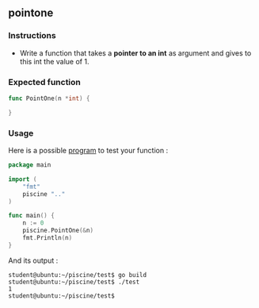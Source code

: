 ## pointone

### Instructions

- Write a function that takes a **pointer to an int** as argument and gives to this int the value of 1.

### Expected function

```go
func PointOne(n *int) {

}
```

### Usage

Here is a possible [program](TODO-LINK) to test your function :

```go
package main

import (
    "fmt"
    piscine ".."
)

func main() {
    n := 0
    piscine.PointOne(&n)
    fmt.Println(n)
}
```

And its output :

```console
student@ubuntu:~/piscine/test$ go build
student@ubuntu:~/piscine/test$ ./test
1
student@ubuntu:~/piscine/test$
```
